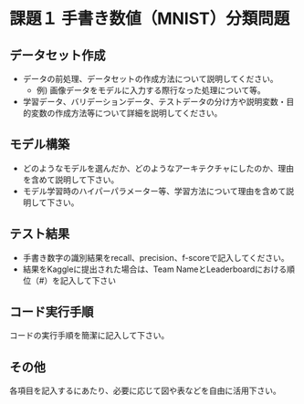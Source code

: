 # 課題１ 手書き数値（MNIST）分類問題

データセット作成
----
* データの前処理、データセットの作成方法について説明してください。
  * 例) 画像データをモデルに入力する際行なった処理について等。
* 学習データ、バリデーションデータ、テストデータの分け方や説明変数・目的変数の作成方法等について詳細を説明してください。


モデル構築
----
* どのようなモデルを選んだか、どのようなアーキテクチャにしたのか、理由を含めて説明して下さい。
* モデル学習時のハイパーパラメーター等、学習方法について理由を含めて説明して下さい。


テスト結果
----
* 手書き数字の識別結果をrecall、precision、f-scoreで記入してください。
* 結果をKaggleに提出された場合は、Team NameとLeaderboardにおける順位（#）を記入して下さい

コード実行手順
----
コードの実行手順を簡潔に記入して下さい。

その他
----
各項目を記入するにあたり、必要に応じて図や表などを自由に活用下さい。
